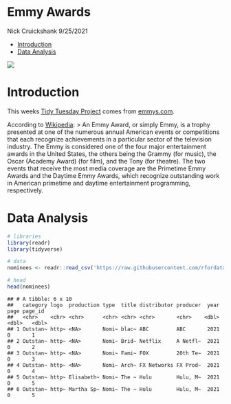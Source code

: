 Emmy Awards
================
Nick Cruickshank
9/25/2021

-   [Introduction](#introduction)
-   [Data Analysis](#data-analysis)

![](https://deadline.com/wp-content/uploads/2020/07/emmys.jpg?w=681&h=383&crop=1)

# Introduction

This weeks [Tidy Tuesday
Project](https://github.com/rfordatascience/tidytuesday/tree/master/data/2021/2021-09-21)
comes from
[emmys.com](https://www.emmys.com/awards/nominations/award-search).

According to [Wikipedia](https://en.wikipedia.org/wiki/Emmy_Awards):
&gt; An Emmy Award, or simply Emmy, is a trophy presented at one of the
numerous annual American events or competitions that each recognize
achievements in a particular sector of the television industry. The Emmy
is considered one of the four major entertainment awards in the United
States, the others being the Grammy (for music), the Oscar (Academy
Award) (for film), and the Tony (for theatre). The two events that
receive the most media coverage are the Primetime Emmy Awards and the
Daytime Emmy Awards, which recognize outstanding work in American
primetime and daytime entertainment programming, respectively.

# Data Analysis

``` r
# libraries
library(readr)
library(tidyverse)
```

``` r
# data
nominees <- readr::read_csv('https://raw.githubusercontent.com/rfordatascience/tidytuesday/master/data/2021/2021-09-21/nominees.csv')
```

``` r
# head
head(nominees)
```

    ## # A tibble: 6 x 10
    ##   category logo  production type  title distributor producer  year  page page_id
    ##   <chr>    <chr> <chr>      <chr> <chr> <chr>       <chr>    <dbl> <dbl>   <dbl>
    ## 1 Outstan~ http~ <NA>       Nomi~ blac~ ABC         ABC       2021     0       1
    ## 2 Outstan~ http~ <NA>       Nomi~ Brid~ Netflix     A Netfl~  2021     0       2
    ## 3 Outstan~ http~ <NA>       Nomi~ Fami~ FOX         20th Te~  2021     0       3
    ## 4 Outstan~ http~ <NA>       Nomi~ Arch~ FX Networks FX Prod~  2021     0       4
    ## 5 Outstan~ http~ Elisabeth~ Nomi~ The ~ Hulu        Hulu, M~  2021     0       5
    ## 6 Outstan~ http~ Martha Sp~ Nomi~ The ~ Hulu        Hulu, M~  2021     0       5

